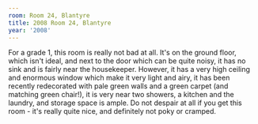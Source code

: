 ```yaml
---
room: Room 24, Blantyre
title: 2008 Room 24, Blantyre
year: '2008'
---
```


For a grade 1, this room is really not bad at all. It's on the ground floor, which isn't ideal, and next to the door which can be quite noisy, it has no sink and is fairly near the housekeeper. However, it has a very high ceiling and enormous window which make it very light and airy, it has been recently redecorated with pale green walls and a green carpet (and matching green chair!), it is very near two showers, a kitchen and the laundry, and storage space is ample. Do not despair at all if you get this room - it's really quite nice, and definitely not poky or cramped.